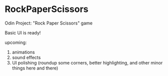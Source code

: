 # RockPaperScissors
Odin Project: "Rock Paper Scissors" game

Basic UI is ready!

upcoming:
1. animations
2. sound effects
3. UI polishing (roundup some corners, better highlighting, and other minor things here and there)
